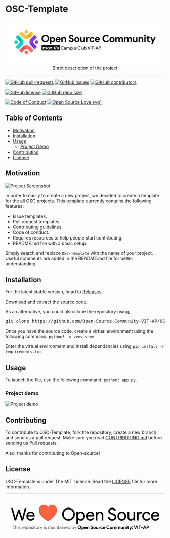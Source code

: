 # OSC-Template

<p align="center">
    <img src="assets/Logo.png" alt="Logo" border="0">
    <br>Shrot description of the project
</p>

---

[![GitHub pull-requests](https://img.shields.io/github/issues-pr/Open-Source-Community-VIT-AP/OSC-Template.svg)](https://github.com/Open-Source-Community-VIT-AP/OSC-Template/pulls)
[![GitHub issues](https://img.shields.io/github/issues/Open-Source-Community-VIT-AP/OSC-Template.svg)](https://github.com/Open-Source-Community-VIT-AP/OSC-Template/issues)
[![GitHub contributors](https://img.shields.io/github/contributors/Open-Source-Community-VIT-AP/OSC-Template.svg)](https://github.com/Open-Source-Community-VIT-AP/OSC-Template/graphs/contributors)

[![GitHub license](https://img.shields.io/github/license/Open-Source-Community-VIT-AP/OSC-Template)](https://github.com/Open-Source-Community-VIT-AP/OSC-Template/blob/master/LICENSE)
[![GitHub repo size](https://img.shields.io/github/repo-size/Open-Source-Community-VIT-AP/OSC-Template)](https://github.com/Open-Source-Community-VIT-AP/OSC-Template)

[![Code of Conduct](https://img.shields.io/badge/code%20of-conduct-ff69b4.svg?style=flat)](https://github.com/Open-Source-Community-VIT-AP/OSC-Template/blob/master/.github/CODE_OF_CONDUCT.md)
[![Open Source Love svg1](https://img.shields.io/static/v1?label=Open&message=Source%20%E2%9D%A4%EF%B8%8F&color=blueviolet)](https://github.com/Open-Source-Community-VIT-AP/OSC-Template/blob/master/.github/CONTRIBUTING.md)

## Table of Contents

-   [Motivation](#Motivation)
-   [Installation](#Installation)
-   [Usage](#Usage)
    -   [Project Demo](#Demo)
-   [Contributing](#Contributing)
-   [License](#License)

## Motivation

<!--- Insert product screenshot below --->

![Project Screenshot](https://shorturl.at/hBY08)

<!--- replace with motivation for your project --->

In order to easily to create a new project, we decided to create a template for the all OSC projects.
This template currently contains the following features:

-   Issue templates.
-   Pull request templates.
-   Contributing guidelines.
-   Code of conduct.
-   Requires resources to help people start contributing.
-   README.md file with a basic setup.

Simply search and replace `OSC-Template` with the name of your project.
Useful comments are added in the README.md file for better understanding.

## Installation

<!--- Provide instructions on installing the application --->

For the latest stable version, head to [Releases](https://github.com/Open-Source-Community-VIT-AP/OSC-Template/releases).

Download and extract the source code.

As an alternative, you could also clone the repository using,

<pre>
git clone https://github.com/Open-Source-Community-VIT-AP/OSC-Template
</pre>

Once you have the source code, create a virtual environment using the following command,
`python3 -m venv venv`

Enter the virtual environment and install dependancies using `pip install -r requirements.txt`.

## Usage

<!--- Provide instructions on how to use the application after installing it --->

To launch the file, use the following command, `python3 app.py`.

<!--- You can also add in screenshots, app demo (Gif format) or even provide link to other resources --->

### Project demo

![Project demo](https://media.giphy.com/media/10zxDv7Hv5RF9C/giphy.gif)

## Contributing

To contribute to OSC-Template, fork the repository, create a new branch and send us a pull request. Make sure you read [CONTRIBUTING.md](https://github.com/Open-Source-Community-VIT-AP/OSC-Template/blob/master/.github/CONTRIBUTING.md) before sending us Pull requests.

Also, thanks for contributing to Open-source!

## License

OSC-Template is under The MIT License. Read the [LICENSE](https://github.com/Open-Source-Community-VIT-AP/OSC-Template/blob/master/LICENSE) file for more information.

---

![Footer-credit](assets/footercredits.png)
